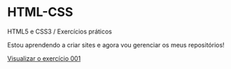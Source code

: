 # HTML-CSS
 HTML5 e CSS3 / Exercícios práticos

Estou aprendendo a criar sites e agora vou gerenciar os meus repositórios!


<a href="https://llucasbrasil.github.io/HTML-CSS/CursoemVideo/Ex001/index.html">Visualizar o exercício 001</a>